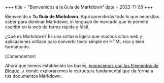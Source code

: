 +++
title = "Bienvenidos a la Guía de Markdown"
date = 2023-11-05
+++

Bienvenido a **Tu Guía de Markdown**. Aquí aprenderás todo lo que necesitas saber para dominar Markdown, el lenguaje de marcado que te permite escribir en la web de forma rápida y fácil.

¿Qué es Markdown? Es una sintaxis ligera que muchos sitios web y aplicaciones utilizan para convertir texto simple en HTML rico y bien formateado.

¡Comencemos!

Ahora que hemos establecido las bases, [empecemos con los Elementos de Bloque →](elementos-de-bloque/) donde exploraremos la estructura fundamental que da forma a tus documentos Markdown.

